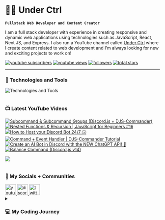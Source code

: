# 👨‍💻 Under Ctrl

**`Fullstack Web Developer and Content Creator`**

I am a full stack developer with experience in creating responsive and dynamic web applications using technologies such as JavaScript, React, Next JS, and Express. I also run a YouTube channel called [Under Ctrl](https://youtube.com/@underctrl) where I create content related to web development and I'm always looking for new and exciting projects to work on!

<p align="left">
      <a href="https://www.youtube.com/@underctrl?sub_confirmation=1">
         <img alt="youtube subscribers" title="Subscribe" src="https://custom-icon-badges.demolab.com/youtube/channel/subscribers/UCz9RBZbD1JqTGUvs0GPUtrQ?color=%23E05D44&label=SUBSCRIBE&logo=video&logoColor=white&style=for-the-badge&labelColor=CE4630"/></a> 
      <a href="https://www.youtube.com/@underctrl/videos">
         <img alt="youtube views" title="YouTube Views" src="https://custom-icon-badges.demolab.com/youtube/channel/views/UCz9RBZbD1JqTGUvs0GPUtrQ?color=%23E1AD0E&logo=eye&logoColor=white&style=for-the-badge&labelColor=C79600"/></a> 
      <a href="https://github.com/notunderctrl?tab=followers">
         <img alt="followers" title="Follow me" src="https://custom-icon-badges.demolab.com/github/followers/notunderctrl?color=236ad3&labelColor=1155ba&style=for-the-badge&logo=person-add&label=Follow&logoColor=white"/></a>
      <a href="https://github.com/notunderctrl?tab=repositories&sort=stargazers">
         <img alt="total stars" title="Total stars on GitHub" src="https://custom-icon-badges.demolab.com/github/stars/notunderctrl?color=55960c&style=for-the-badge&labelColor=488207&logo=star"/></a>
</p>
   
---

### 🧰 Technologies and Tools

<div>
  <img src="https://skillicons.dev/icons?i=vscode,html,css,scss,js,nodejs,mongodb,express,git,react,next,ts,tailwind" alt="Technologies and Tools" />
</div>

#

### 📺 Latest YouTube Videos

 <!-- BEGIN YOUTUBE-CARDS -->
[![Subcommand & Subcommand Groups (Discord.js + DJS-Commander)](https://ytcards.demolab.com/?id=skN-0VU8QJ8&title=Subcommand+%26+Subcommand+Groups+%28Discord.js+%2B+DJS-Commander%29&lang=en&timestamp=1681150734&background_color=%230d1117&title_color=%23ffffff&stats_color=%23dedede&width=250 "Subcommand & Subcommand Groups (Discord.js + DJS-Commander)")](https://www.youtube.com/watch?v=skN-0VU8QJ8)
[![Nested Functions & Recursion | JavaScript for Beginners #16](https://ytcards.demolab.com/?id=9-9GjLKE5zg&title=Nested+Functions+%26+Recursion+%7C+JavaScript+for+Beginners+%2316&lang=en&timestamp=1680879607&background_color=%230d1117&title_color=%23ffffff&stats_color=%23dedede&width=250 "Nested Functions & Recursion | JavaScript for Beginners #16")](https://www.youtube.com/watch?v=9-9GjLKE5zg)
[![How to Host your Discord Bot 24/7 🕠](https://ytcards.demolab.com/?id=f7KjJQVcogY&title=How+to+Host+your+Discord+Bot+24%2F7+%F0%9F%95%A0&lang=en&timestamp=1680271374&background_color=%230d1117&title_color=%23ffffff&stats_color=%23dedede&width=250 "How to Host your Discord Bot 24/7 🕠")](https://www.youtube.com/watch?v=f7KjJQVcogY)
[![Command + Event Handler | DJS-Commander Tutorial](https://ytcards.demolab.com/?id=qmuPOimscPs&title=Command+%2B+Event+Handler+%7C+DJS-Commander+Tutorial&lang=en&timestamp=1679766386&background_color=%230d1117&title_color=%23ffffff&stats_color=%23dedede&width=250 "Command + Event Handler | DJS-Commander Tutorial")](https://www.youtube.com/watch?v=qmuPOimscPs)
[![Create an AI Bot in Discord with the NEW ChatGPT API! 🤖](https://ytcards.demolab.com/?id=CB76_GDrPsE&title=Create+an+AI+Bot+in+Discord+with+the+NEW+ChatGPT+API%21+%F0%9F%A4%96&lang=en&timestamp=1678287612&background_color=%230d1117&title_color=%23ffffff&stats_color=%23dedede&width=250 "Create an AI Bot in Discord with the NEW ChatGPT API! 🤖")](https://www.youtube.com/watch?v=CB76_GDrPsE)
[![Balance Command (Discord.js v14)](https://ytcards.demolab.com/?id=1aWUFhNC4Jg&title=Balance+Command+%28Discord.js+v14%29&lang=en&timestamp=1677785205&background_color=%230d1117&title_color=%23ffffff&stats_color=%23dedede&width=250 "Balance Command (Discord.js v14)")](https://www.youtube.com/watch?v=1aWUFhNC4Jg)
<!-- END YOUTUBE-CARDS -->

[<img src="https://custom-icon-badges.demolab.com/badge/-Subscribe%20For%20More-red?style=for-the-badge&logo=video&logoColor=white"/>](https://www.youtube.com/@underctrl?sub_confirmation=1)

#

###  💬 My Socials + Communities

<div>
  <a href="https://youtube.com/@underctrl" target="_blank">
    <img src="https://img.shields.io/static/v1?message=Youtube&logo=youtube&label=&color=FF0000&logoColor=white&labelColor=&style=for-the-badge" height="35" alt="youtube logo"  />
  </a>
  <a href="https://discord.underctrl.io" target="_blank">
    <img src="https://img.shields.io/static/v1?message=Discord&logo=discord&label=&color=7289DA&logoColor=white&labelColor=&style=for-the-badge" height="35" alt="discord logo"  />
  </a>
  <a href="https://twitter.com/notunderctrl" target="_blank">
    <img src="https://img.shields.io/static/v1?message=Twitter&logo=twitter&label=&color=1DA1F2&logoColor=white&labelColor=&style=for-the-badge" height="35" alt="twitter logo"  />
  </a>
</div>

<details>
 <summary><h3>💻 My Coding Journey</h3></summary>
I got into coding in 2020, when Discord released the verified bot developer badge. I was intrigued by the idea of creating my own custom bot for the platform, so I decided to give it a try. I had no prior experience in coding, but I thought I might as well give it a shot.
<br>
<br>
I dove headfirst into Node.js and began working on my first discord bot. I encountered many challenges along the way since it was my first time coding, but I eventually got my bot up and running with some 10-15 commands. With the help of a few online friends I managed to get my bot added in a decent number of servers. However, just as I was about to apply for the verified bot developer badge, Discord removed the option altogether.
<br>
<br>
Despite this setback, I was still fascinated by the idea of creating my own web applications. I began to explore other areas of web development, and soon discovered the world of front-end web development. I learned HTML, CSS, and JavaScript, and began recreating webpages.
<br>
<br>
As my skills and knowledge grew, I started to delve deeper into web development, and eventually began building full-stack web applications. I found coding to be challenging, but also extremely rewarding. I loved the feeling of creating something from scratch, and watching it come to life.
<br>
<br>
I continue to work on my coding skills, and I am excited to see where this journey will take me. I am grateful for the opportunity to share my work on Github, and I hope to inspire others to explore the world of coding as well.
